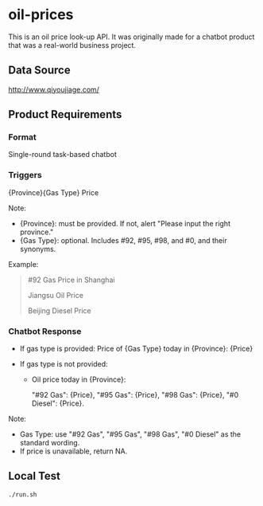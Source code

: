 # oil-prices

This is an oil price look-up API. It was originally made for a chatbot product that was a real-world business project.

## Data Source

http://www.qiyoujiage.com/

## Product Requirements

### Format

Single-round task-based chatbot

### Triggers

{Province}{Gas Type} Price

Note:

- {Province}: must be provided. If not, alert "Please input the right province."
- {Gas Type}: optional. Includes #92, #95, #98, and #0, and their synonyms.

Example:

> #92 Gas Price in Shanghai
>
> Jiangsu Oil Price
>
> Beijing Diesel Price

### Chatbot Response

- If gas type is provided: Price of {Gas Type} today in {Province}: {Price}

- If gas type is not provided:

  - Oil price today in {Province}:

    "#92 Gas": {Price},
		"#95 Gas": {Price},
		"#98 Gas": {Price},
		"#0 Diesel": {Price}.

Note:

- Gas Type: use "#92 Gas", "#95 Gas", "#98 Gas", "#0 Diesel" as the standard wording.
- If price is unavailable, return NA.

## Local Test

```bash
./run.sh
```
